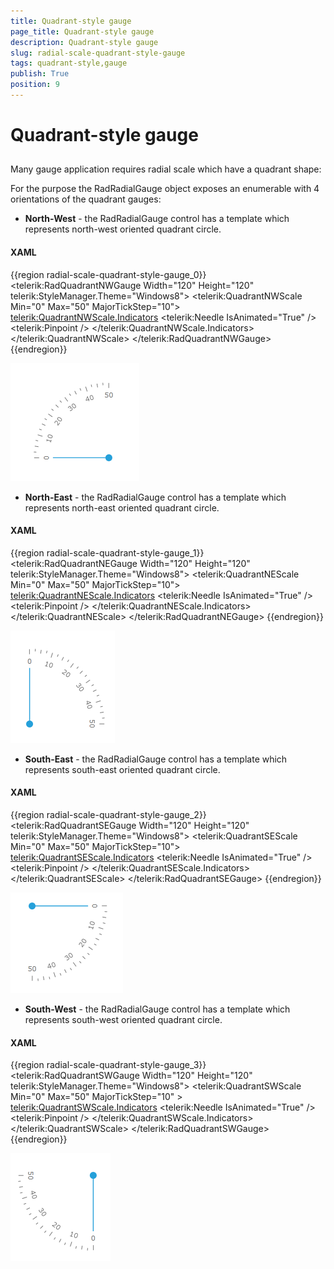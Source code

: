 ```yaml
---
title: Quadrant-style gauge
page_title: Quadrant-style gauge
description: Quadrant-style gauge
slug: radial-scale-quadrant-style-gauge
tags: quadrant-style,gauge
publish: True
position: 9
---
```


# Quadrant-style gauge



## 

Many gauge application requires radial scale which have a quadrant shape: 

For the purpose the RadRadialGauge object exposes an enumerable with 4 orientations of the quadrant gauges:

* __North-West__ - the RadRadialGauge control has a template which represents north-west oriented quadrant circle.
          

#### __XAML__

{{region radial-scale-quadrant-style-gauge_0}}
	<telerik:RadQuadrantNWGauge Width="120" Height="120" telerik:StyleManager.Theme="Windows8">
	    <telerik:QuadrantNWScale Min="0" Max="50" MajorTickStep="10">
	        <telerik:QuadrantNWScale.Indicators>
	            <telerik:Needle IsAnimated="True" />
	            <telerik:Pinpoint />
	        </telerik:QuadrantNWScale.Indicators>
	    </telerik:QuadrantNWScale>
	</telerik:RadQuadrantNWGauge>
	{{endregion}}

![](images/QuadrantNWGauge.png)

* __North-East__ - the RadRadialGauge control has a template which represents north-east oriented quadrant circle.
          

#### __XAML__

{{region radial-scale-quadrant-style-gauge_1}}
	<telerik:RadQuadrantNEGauge Width="120" Height="120" telerik:StyleManager.Theme="Windows8">
	    <telerik:QuadrantNEScale Min="0" Max="50" MajorTickStep="10">
	        <telerik:QuadrantNEScale.Indicators>
	            <telerik:Needle IsAnimated="True" />
	            <telerik:Pinpoint />
	        </telerik:QuadrantNEScale.Indicators>
	    </telerik:QuadrantNEScale>
	</telerik:RadQuadrantNEGauge>
	{{endregion}}

![](images/QuadrantNEGauge.png)

* __South-East__ - the RadRadialGauge control has a template which represents south-east oriented quadrant circle.
          

#### __XAML__

{{region radial-scale-quadrant-style-gauge_2}}
	<telerik:RadQuadrantSEGauge Width="120" Height="120" telerik:StyleManager.Theme="Windows8">
	    <telerik:QuadrantSEScale Min="0" Max="50" MajorTickStep="10">
	        <telerik:QuadrantSEScale.Indicators>
	            <telerik:Needle IsAnimated="True" />
	            <telerik:Pinpoint />
	        </telerik:QuadrantSEScale.Indicators>
	    </telerik:QuadrantSEScale>
	</telerik:RadQuadrantSEGauge>
	{{endregion}}

![](images/QuadrantSEGauge.png)

* __South-West__ - the RadRadialGauge control has a template which represents south-west oriented quadrant circle.
          

#### __XAML__

{{region radial-scale-quadrant-style-gauge_3}}
	<telerik:RadQuadrantSWGauge Width="120" Height="120" telerik:StyleManager.Theme="Windows8">
	    <telerik:QuadrantSWScale Min="0" Max="50" MajorTickStep="10" >
	        <telerik:QuadrantSWScale.Indicators>
	            <telerik:Needle IsAnimated="True" />
	            <telerik:Pinpoint />
	        </telerik:QuadrantSWScale.Indicators>
	    </telerik:QuadrantSWScale>
	</telerik:RadQuadrantSWGauge>
	{{endregion}}

![](images/QuadrantSWGauge.png)

